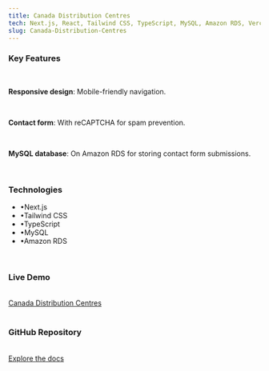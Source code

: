 ```yaml
---
title: Canada Distribution Centres
tech: Next.js, React, Tailwind CSS, TypeScript, MySQL, Amazon RDS, Vercel.
slug: Canada-Distribution-Centres
---
```

<h3 class="text-center text-xl font-bold">Key Features</h3>
<br>

<p><strong>Responsive design</strong>: Mobile-friendly navigation.</p>
<br>

<p><strong>Contact form</strong>: With reCAPTCHA for spam prevention.</p>
<br>

<p><strong>MySQL database</strong>: On Amazon RDS for storing contact form submissions.</p>
<br>

<h3 class="text-center text-xl font-bold">Technologies</h3>
<ul class="text-center text-accent text-lg">
  <li>&#x2022;Next.js</li>
  <li>&#x2022;Tailwind CSS</li>
  <li>&#x2022;TypeScript</li>
  <li>&#x2022;MySQL</li>
  <li>&#x2022;Amazon RDS</li>
</ul>
<br>

<div class="text-center">
  <h3 class="text-md font-bold">Live Demo</h3>
  <br>
  <a class="text-primary hover:text-accent" href="https://canadadistributioncentres.com/">Canada Distribution Centres</a>
  <br>
  <br>
  <h3 class="text-md font-bold underline">GitHub Repository</h3>
  <br>
  <a class="text-primary hover:text-accent" href="https://github.com/your-repo/your-project">Explore the docs</a>
</div>
<br>

